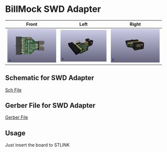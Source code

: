 # BillMock SWD Adapter

| Front | Left | Right |
| ----- | ---- | ----- |
| ![front](./img/BillMock-SWDAdapter-HW.png) | ![left](./img/BillMock-SWDAdapter-HW2.png) | ![right](./img/BillMock-SWDAdapter-HW3.png) |

## Schematic for SWD Adapter
[Sch File](./sch/BillMock-SWDAdapter-HW.pdf)

## Gerber File for SWD Adapter
[Gerber File](./gerber-open/BillMock-SWDAdapter-HW.zip)

## Usage
Just insert the board to STLINK
